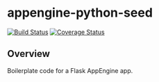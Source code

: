 # appengine-python-seed

[![Build Status](https://travis-ci.com/mtlynch/appengine-python-seed.svg?branch=master)](https://travis-ci.com/mtlynch/appengine-python-seed) [![Coverage Status](https://coveralls.io/repos/github/mtlynch/appengine-python-seed/badge.svg?branch=master)](https://coveralls.io/github/mtlynch/appengine-python-seed?branch=master)

## Overview

Boilerplate code for a Flask AppEngine app.
